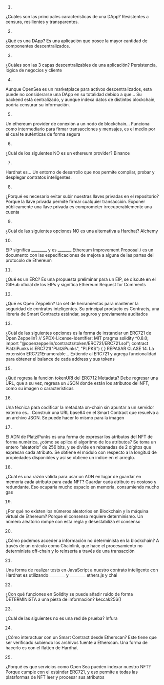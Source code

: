 1.
¿Cuáles son las principales características de una DApp?
Resistentes a censura, resilientes y transparentes.

2.
¿Qué es una DApp?
Es una aplicación que posee la mayor cantidad de componentes descentralizados.

3.
¿Cuáles son las 3 capas descentralizables de una aplicación?
Persistencia, lógica de negocios y cliente

4.
Aunque OpenSea es un marketplace para activos descentralizados, esta puede no considerarse una DApp en su totalidad debido a que...
Su backend está centralizado, y aunque indexa datos de distintos blockchain, podría censurar su información.

5.
Un ethereum provider de conexión a un nodo de blockchain...
Funciona como intermediario para firmar transacciones y mensajes, es el medio por el cual te auténticas de forma segura

6.
¿Cuál de los siguientes NO es un ethereum provider?
Binance

7.
Hardhat es...
Un entorno de desarrollo que nos permite compilar, probar y desplegar contratos inteligentes.

8.
¿Porqué es necesario evitar subir nuestras llaves privadas en el repositorio?
Porque la llave privada permite firmar cualquier transacción. Exponer públicamente una llave privada es comprometer irrecuperablemente una cuenta

9.
¿Cuál de las siguientes opciones NO es una alternativa a Hardhat?
Alchemy

10.
EIP significa ________ y es _______
Ethereum Improvement Proposal / es un documento con las especificaciones de mejora a alguna de las partes del protocolo de Ethereum

11.
¿Qué es un ERC?
Es una propuesta preliminar para un EIP, se discute en el GitHub oficial de los EIPs y significa Ethereum Request for Comments

12.
¿Qué es Open Zeppelin?
Un set de herramientas para mantener la seguridad de contratos inteligentes. Su principal producto es Contracts, una librería de Smart Contracts estándar, seguros y previamente auditados

13.
¿Cuál de las siguientes opciones es la forma de instanciar un ERC721 de Open Zeppelin?
// SPDX-License-Identifier: MIT pragma solidity ^0.8.0; import "@openzeppelin/contracts/token/ERC721/ERC721.sol"; contract PlatziPunks is ERC721("PlatziPunks", "PLPKS") { }
REPASAR CLASE
14.
La extensión ERC721Enumerable...
Extiende al ERC721 y agrega funcionalidad para obtener el balance de cada address y sus tokens

15.
¿Qué regresa la función tokenURI del ERC712 Metadata?
Debe regresar una URL, que a su vez, regresa un JSON donde están los atributos del NFT, como su imagen o características

16.
Una técnica para codificar la metadata on-chain sin apuntar a un servidor externo es...
Construir una URL base64 en el Smart Contract que resuelva a un archivo JSON. Se puede hacer lo mismo para la imagen

17.
El ADN de PlatziPunks es una forma de expresar los atributos del NFT de forma numérica, ¿cómo se aplica el algoritmo de los atributos?
Se toma un entero “aleatorio” de 256 bits, y se divide en rebanadas de 2 dígitos que expresan cada atributo. Se obtiene el módulo con respecto a la longitud de propiedades disponibles y así se obtiene un índice en el arreglo.

18.
¿Cuál es una razón válida para usar un ADN en lugar de guardar en memoria cada atributo para cada NFT?
Guardar cada atributo es costoso y redundante. Eso ocuparía mucho espacio en memoria, consumiendo mucho gas

19.
¿Por qué no existen los números aleatorios en Blockchain y la máquina virtual de Ethereum?
Porque el consenso requiere determinismo. Un número aleatorio rompe con esta regla y desestabiliza el consenso

20.
¿Cómo podemos acceder a información no determinista en la blockchain?
A través de un oráculo como Chainlink, que hace el procesamiento no determinista off-chain y lo reinserta a través de una transacción

21.
Una forma de realizar tests en JavaScript a nuestro contrato inteligente con Hardhat es utilizando ________ y ________
ethers.js y chai

22.
¿Con qué funciones en Solidity se puede añadir ruido de forma DETERMINISTA a una pieza de información?
keccak256()

23.
¿Cuál de las siguientes no es una red de prueba?
Infura

24.
¿Cómo interactuar con un Smart Contract desde Etherscan?
Este tiene que ser verificado subiendo los archivos fuente a Etherscan. Una forma de hacerlo es con el flatten de Hardhat

25.
¿Porqué es que servicios como Open Sea pueden indexar nuestro NFT?
Porque cumple con el estándar ERC721, y eso permite a todas las plataformas de NFT leer y procesar sus atributos
